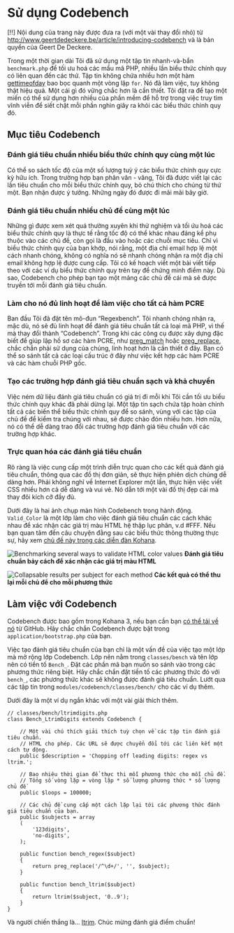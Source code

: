 # Sử dụng Codebench

[!!] Nội dung của trang này được đưa ra (với một vài thay đổi nhỏ) từ <http://www.geertdedeckere.be/article/introducing-codebench> và là bản quyển của Geert De Deckere.

Trong một thời gian dài Tôi đã sử dụng một tập tin nhanh-và-bẩn `benchmark.php` để tối ưu hoá các mẩu mã PHP, nhiều lần biểu thức chính quy có liên quan đến các thứ.
Tập tin không chứa nhiều hơn một hàm [gettimeofday](http://php.net/gettimeofday) bao bọc quanh một vòng lặp `for`.
Nó đã làm việc, tuy không thật hiệu quả.
Một cái gì đó vững chắc hơn là cần thiết.
Tôi đặt ra để tạo một miến có thể sử dụng hơn nhiều của phần mềm để hỗ trợ trong việc truy tìm vĩnh viễn để siết chặt mỗi phần nghìn giây ra khỏi các biểu thức chính quy đó.

## Mục tiêu Codebench

### Đánh giá tiêu chuẩn nhiều biểu thức chính quy cùng một lúc

Có thể so sách tốc độ của một số lượng tuỳ ý các biểu thức chính quy cực kỳ hữu ích.
Trong trường hợp bạn phân vân - vâng, Tôi đã được viết lại các lần tiêu chuẩn cho mỗi biểu thức chính quy, bỏ chú thích cho chúng từ thứ một.
Bạn nhận được ý tưởng.
Những ngày đó được đi mãi mãi bây giờ.

### Đánh giá tiêu chuẩn nhiều chủ đề cùng một lúc

Những gì được xem xét quá thường xuyên khi thử nghiệm và tối ứu hoá các biểu thức chính quy là thực tế rằng tốc độ có thể khác nhau đáng kể phụ thuộc vào các chủ đề, còn gọi là đầu vào hoặc các chuỗi mục tiêu.
Chỉ vì biểu thức chính quy của bạn khớp, nói rằng, một địa chỉ email hợp lệ một cách nhanh chóng, không có nghĩa nó sẽ nhanh chóng nhận ra một địa chỉ email không hợp lệ được cung cấp.
Tôi có kế hoạch viết một bài viết tiếp theo với các ví dụ biểu thức chính quy trên tay để chứng minh điểm này.
Dù sao, Codebench cho phép bạn tạo một mảng các chủ đề cái mà sẽ được truyền tới mỗi đánh giá tiêu chuẩn.

### Làm cho nó đủ linh hoạt để làm việc cho tất cả hàm PCRE

Ban đầu Tôi đã đặt tên mô-đun “Regexbench”.
Tôi nhanh chóng nhận ra, mặc dù, nó sẽ đủ linh hoạt để đánh giá tiêu chuẩn tất cả loại mã PHP, vì thế mà thay đổi thành “Codebench”.
Trong khi các công cụ được xây dựng đặc biết để giúp lập hồ sơ các hàm PCRE, như [preg_match](http://php.net/preg_match) hoặc [preg_replace](http://php.net/preg_replace), chắc chắn phải sử dụng của chúng, linh hoạt hơn là cần thiết ở đây.
Bạn có thể so sánh tất cả các loại cấu trúc ở đây như việc kết hợp các hàm PCRE và các hàm chuỗi PHP gốc.

### Tạo các trường hợp đánh giá tiêu chuẩn sạch và khả chuyển

Việc ném dữ liệu đánh giá tiêu chuẩn có giá trị đi mỗi khi Tôi cần tối ưu biểu thức chính quy khác đã phải dừng lại.
Một tập tin sạch chứa tập hoàn chỉnh tất cả các biến thể biểu thức chính quy để so sánh, vùng với các tập của chủ đề để kiểm tra chúng với nhau, sẽ được chào đón nhiều hơn.
Hơn nữa, nó có thể dễ dàng trao đổi các trường hợp đánh giá tiêu chuẩn với các trường hợp khác.

### Trực quan hóa các đánh giá tiêu chuẩn

Rõ ràng là việc cung cấp một trình diễn trực quan cho các kết quả đánh giá tiêu chuẩn, thông qua các đồ thị đơn giản, sẽ thực hiện phiên dịch chúng dễ dàng hơn.
Phải không nghĩ về Internet Explorer một lần, thực hiện việc viết CSS nhiều hơn cả dễ dàng và vui vẻ.
Nó dẫn tới một vài đồ thị đẹp cái mà thay đôi kích cỡ đầy đủ.

Dưới đây là hai ảnh chụp màn hình Codebench trong hành động.
`Valid_Color` là một lớp làm cho việc đánh giá tiêu chuẩn các cách khác nhau để xác nhận các giá trị màu HTML hệ thập lục phân, v.d #FFF.
Nếu bạn quan tâm đến câu chuyện đằng sau các biểu thức thông thường thực sự, hãy xem [chủ đề này trong các diễn đàn Kohana](http://forum.kohanaphp.com/comments.php?DiscussionID=2192).

![Benchmarking several ways to validate HTML color values](codebench_screenshot1.png)
**Đánh giá tiêu chuẩn bảy cách để xác nhận các giá trị màu HTML**

![Collapsable results per subject for each method](codebench_screenshot2.png)
**Các kết quả có thể thu lại mỗi chủ để cho mỗi phương thức**

## Làm việc với Codebench

Codebench được bao gồm trong Kohana 3, nếu bạn cần bạn [có thể tải về nó](http://github.com/kohana/codebench/) từ GitHub.
Hãy chắc chắn Codebench được bật trong `application/bootstrap.php` của bạn.

Việc tạo đánh giá tiêu chuẩn của bạn chỉ là một vấn đề của việc tạo một lớp mà mở rộng lớp Codebench.
Lớp nên nằm trong `classes/bench` và tên lớp nên có tiền tố `Bench_`.
Đặt các phần mã bạn muốn so sánh vào trong các phương thức riêng biệt.
Hãy chắc chắn đặt tiền tố các phương thức đó với `bench_`, các phương thức khác sẽ không được đánh giá tiêu chuẩn.
Lướt qua các tập tin trong `modules/codebench/classes/bench/` cho các ví dụ thêm.

Dưới đây là một ví dụ ngắn khác với một vài giải thích thêm.
	
	// classes/bench/ltrimdigits.php
	class Bench_LtrimDigits extends Codebench {
	
		// Một vài chú thích giải thích tuỳ chọn về các tập tin đánh giá tiêu chuẩn.
		// HTML cho phép. Các URL sẽ được chuyển đổi tới các liên kết một cách tự động.
		public $description = 'Chopping off leading digits: regex vs ltrim.';
	
		// Bao nhiêu thời gian để thực thi mỗi phương thức cho mỗi chủ đề.
		// Tổng số vòng lặp = vòng lặp * số lượng phương thức * số lượng chủ đề
		public $loops = 100000;
	
		// Các chủ đề cung cấp một cách lặp lại tới các phương thức đánh giá tiêu chuẩn của bạn.
		public $subjects = array
		(
			'123digits',
			'no-digits',
		);
	
		public function bench_regex($subject)
		{
			return preg_replace('/^\d+/', '', $subject);
		}
	
		public function bench_ltrim($subject)
		{
			return ltrim($subject, '0..9');
		}
	}
	
	

Và người chiến thắng là… [ltrim](http://php.net/ltrim). Chúc mừng đánh giá điểm chuẩn!
